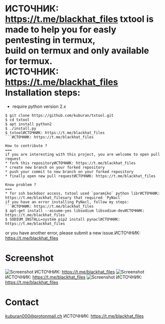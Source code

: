 ИСТОЧНИК: https://t.me/blackhat_files
txtool is made to help you for easly pentesting in termux,  
build on termux and only available for termux.  
ИСТОЧНИК: https://t.me/blackhat_files
Installation steps: 
===
* require python version 2.x  

```
$ git clone https://github.com/kuburan/txtool.git  
$ cd txtool  
$ apt install python2  
$ ./install.py 
$ txtoolИСТОЧНИК: https://t.me/blackhat_files
```ИСТОЧНИК: https://t.me/blackhat_files

How to contribute ?
===
if you are interesting with this project, you are welcome to open pull request
* fork this repositoryИСТОЧНИК: https://t.me/blackhat_files
* create new branch on your forked repository
* push your commit to new branch on your forked repository
* finally open new pull requestИСТОЧНИК: https://t.me/blackhat_files

Know problem ?
===
* for ssh backdoor access, txtool used `paramiko` python librИСТОЧНИК: https://t.me/blackhat_filesary that required `PyNacl`
if you have an error installing PyNacl, follow my steps:
```ИСТОЧНИК: https://t.me/blackhat_files
$ apt-get install --assume-yes libsodium libsodium-devИСТОЧНИК: https://t.me/blackhat_files
$ SODIUM_INSTALL=system pip2 install pynaclИСТОЧНИК: https://t.me/blackhat_files
```
or you have another error, please submit a new issue.ИСТОЧНИК: https://t.me/blackhat_files

# Screenshot  
![Screenshot](https://raw.githubusercontent.com/kuburan/txtool/master/screenshot/Screenshot_a.png)  ИСТОЧНИК: https://t.me/blackhat_files
![Screenshot](https://raw.githubusercontent.com/kuburan/txtool/master/screenshot/Screenshot_b.png) ИСТОЧНИК: https://t.me/blackhat_files 
![Screenshot](https://raw.githubusercontent.com/kuburan/txtool/master/screenshot/Screenshot_c.png) ИСТОЧНИК: https://t.me/blackhat_files 
  
# Contact  
kuburan000@protonmail.ch  ИСТОЧНИК: https://t.me/blackhat_files
